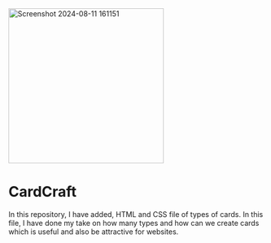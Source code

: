
<img width="305" alt="Screenshot 2024-08-11 161151" src="https://github.com/user-attachments/assets/0940d97c-f674-46b9-ae04-3ca6d69382af">

# CardCraft

In this repository, I have added, HTML and CSS file of types of cards. In this file, I have done my take on how many types and how can we create cards which is useful and also be attractive for websites.
